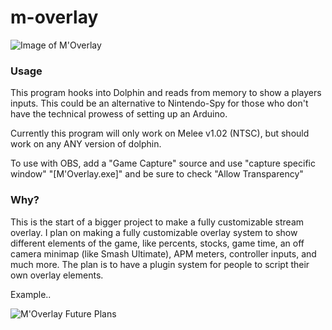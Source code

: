 # m-overlay

![Image of M'Overlay](https://giant.gfycat.com/HandmadeBeautifulLamb.gif)

### Usage

This program hooks into Dolphin and reads from memory to show a players inputs. This could be an alternative to Nintendo-Spy for those who don't have the technical prowess of setting up an Arduino.

Currently this program will only work on Melee v1.02 (NTSC), but should work on any ANY version of dolphin.

To use with OBS, add a "Game Capture" source and use "capture specific window" "[M'Overlay.exe]"
and be sure to check "Allow Transparency"

### Why?

This is the start of a bigger project to make a fully customizable stream overlay. I plan on making a fully customizable overlay system to show different elements of the game, like percents, stocks, game time, an off camera minimap (like Smash Ultimate), APM meters, controller inputs, and much more. The plan is to have a plugin system for people to script their own overlay elements.

Example..

![M'Overlay Future Plans](https://i.imgur.com/wzRoxcD.png)